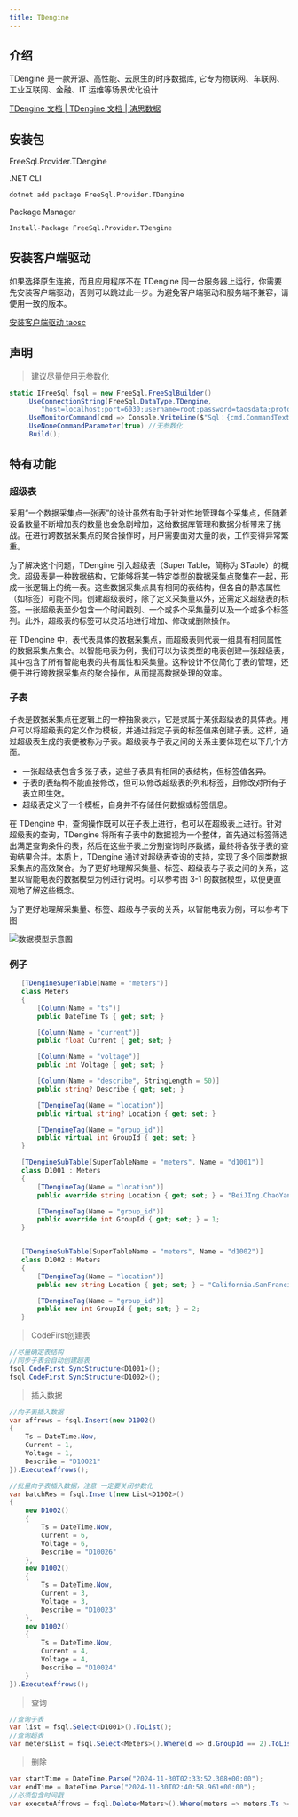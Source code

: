 ```yaml
---
title: TDengine
---
```


## 介绍

TDengine 是一款开源、高性能、云原生的时序数据库, 它专为物联网、车联网、工业互联网、金融、IT 运维等场景优化设计

[TDengine 文档 | TDengine 文档 | 涛思数据](https://docs.taosdata.com/)

## 安装包

FreeSql.Provider.TDengine

.NET CLI

```bash
dotnet add package FreeSql.Provider.TDengine
```

Package Manager

```bash
Install-Package FreeSql.Provider.TDengine
```

## 安装客户端驱动

如果选择原生连接，而且应用程序不在 TDengine 同一台服务器上运行，你需要先安装客户端驱动，否则可以跳过此一步。为避免客户端驱动和服务端不兼容，请使用一致的版本。

[安装客户端驱动 taosc](https://docs.taosdata.com/connector/#安装客户端驱动)

## 声明

> 建议尽量使用无参数化

```csharp
static IFreeSql fsql = new FreeSql.FreeSqlBuilder()
    .UseConnectionString(FreeSql.DataType.TDengine,
        "host=localhost;port=6030;username=root;password=taosdata;protocol=Native;db=test;")
    .UseMonitorCommand(cmd => Console.WriteLine($"Sql：{cmd.CommandText}\r\n"))
    .UseNoneCommandParameter(true) //无参数化
    .Build();
```

## 特有功能

### 超级表

采用“一个数据采集点一张表”的设计虽然有助于针对性地管理每个采集点，但随着设备数量不断增加表的数量也会急剧增加，这给数据库管理和数据分析带来了挑战。在进行跨数据采集点的聚合操作时，用户需要面对大量的表，工作变得异常繁重。

为了解决这个问题，TDengine 引入超级表（Super Table，简称为 STable）的概念。超级表是一种数据结构，它能够将某一特定类型的数据采集点聚集在一起，形成一张逻辑上的统一表。这些数据采集点具有相同的表结构，但各自的静态属性（如标签）可能不同。创建超级表时，除了定义采集量以外，还需定义超级表的标签。一张超级表至少包含一个时间戳列、一个或多个采集量列以及一个或多个标签列。此外，超级表的标签可以灵活地进行增加、修改或删除操作。

在 TDengine 中，表代表具体的数据采集点，而超级表则代表一组具有相同属性的数据采集点集合。以智能电表为例，我们可以为该类型的电表创建一张超级表，其中包含了所有智能电表的共有属性和采集量。这种设计不仅简化了表的管理，还便于进行跨数据采集点的聚合操作，从而提高数据处理的效率。

### 子表

子表是数据采集点在逻辑上的一种抽象表示，它是隶属于某张超级表的具体表。用户可以将超级表的定义作为模板，并通过指定子表的标签值来创建子表。这样，通过超级表生成的表便被称为子表。超级表与子表之间的关系主要体现在以下几个方面。

- 一张超级表包含多张子表，这些子表具有相同的表结构，但标签值各异。
- 子表的表结构不能直接修改，但可以修改超级表的列和标签，且修改对所有子表立即生效。
- 超级表定义了一个模板，自身并不存储任何数据或标签信息。

在 TDengine 中，查询操作既可以在子表上进行，也可以在超级表上进行。针对超级表的查询，TDengine 将所有子表中的数据视为一个整体，首先通过标签筛选出满足查询条件的表，然后在这些子表上分别查询时序数据，最终将各张子表的查询结果合并。本质上，TDengine 通过对超级表查询的支持，实现了多个同类数据采集点的高效聚合。为了更好地理解采集量、标签、超级表与子表之间的关系，这里以智能电表的数据模型为例进行说明。可以参考图 3-1 的数据模型，以便更直观地了解这些概念。

为了更好地理解采集量、标签、超级与子表的关系，以智能电表为例，可以参考下图

![数据模型示意图](https://docs.taosdata.com/assets/images/data-model-b937dfef72001fd8842294bf8fb10cd0.png)

### 例子

```csharp
   [TDengineSuperTable(Name = "meters")]
   class Meters
   {
       [Column(Name = "ts")]
       public DateTime Ts { get; set; }

       [Column(Name = "current")]
       public float Current { get; set; }

       [Column(Name = "voltage")]
       public int Voltage { get; set; }

       [Column(Name = "describe", StringLength = 50)]
       public string? Describe { get; set; }

       [TDengineTag(Name = "location")]
       public virtual string? Location { get; set; }

       [TDengineTag(Name = "group_id")]
       public virtual int GroupId { get; set; }
   }

   [TDengineSubTable(SuperTableName = "meters", Name = "d1001")]
   class D1001 : Meters
   {
       [TDengineTag(Name = "location")]
       public override string Location { get; set; } = "BeiJIng.ChaoYang";

       [TDengineTag(Name = "group_id")]
       public override int GroupId { get; set; } = 1;
   }


   [TDengineSubTable(SuperTableName = "meters", Name = "d1002")]
   class D1002 : Meters
   {
       [TDengineTag(Name = "location")]
       public new string Location { get; set; } = "California.SanFrancisco";

       [TDengineTag(Name = "group_id")]
       public new int GroupId { get; set; } = 2;
   }
```

> CodeFirst创建表

```csharp
//尽量确定表结构
//同步子表会自动创建超表
fsql.CodeFirst.SyncStructure<D1001>();
fsql.CodeFirst.SyncStructure<D1002>();
```

> 插入数据

```csharp
//向子表插入数据
var affrows = fsql.Insert(new D1002()
{
    Ts = DateTime.Now,
    Current = 1,
    Voltage = 1,
    Describe = "D10021"
}).ExecuteAffrows();

//批量向子表插入数据，注意 一定要关闭参数化
var batchRes = fsql.Insert(new List<D1002>()
{
    new D1002()
    {
        Ts = DateTime.Now,
        Current = 6,
        Voltage = 6,
        Describe = "D10026"
    },
    new D1002()
    {
        Ts = DateTime.Now,
        Current = 3,
        Voltage = 3,
        Describe = "D10023"
    },
    new D1002()
    {
        Ts = DateTime.Now,
        Current = 4,
        Voltage = 4,
        Describe = "D10024"
    }
}).ExecuteAffrows();
```

> 查询

```csharp
//查询子表
var list = fsql.Select<D1001>().ToList();
//查询超表
var metersList = fsql.Select<Meters>().Where(d => d.GroupId == 2).ToList();
```

> 删除

```csharp
var startTime = DateTime.Parse("2024-11-30T02:33:52.308+00:00");
var endTime = DateTime.Parse("2024-11-30T02:40:58.961+00:00");
//必须包含时间戳
var executeAffrows = fsql.Delete<Meters>().Where(meters => meters.Ts >= startTime && meters.Ts <= endTime && meters.GroupId == 1).ExecuteAffrows();
```
